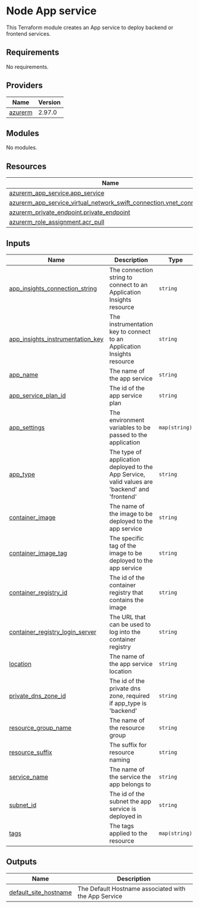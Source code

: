 # Node App service

This Terraform module creates an App service to deploy backend or frontend services.

<!-- BEGINNING OF PRE-COMMIT-TERRAFORM DOCS HOOK -->
## Requirements

No requirements.

## Providers

| Name | Version |
|------|---------|
| <a name="provider_azurerm"></a> [azurerm](#provider\_azurerm) | 2.97.0 |

## Modules

No modules.

## Resources

| Name | Type |
|------|------|
| [azurerm_app_service.app_service](https://registry.terraform.io/providers/hashicorp/azurerm/latest/docs/resources/app_service) | resource |
| [azurerm_app_service_virtual_network_swift_connection.vnet_connection](https://registry.terraform.io/providers/hashicorp/azurerm/latest/docs/resources/app_service_virtual_network_swift_connection) | resource |
| [azurerm_private_endpoint.private_endpoint](https://registry.terraform.io/providers/hashicorp/azurerm/latest/docs/resources/private_endpoint) | resource |
| [azurerm_role_assignment.acr_pull](https://registry.terraform.io/providers/hashicorp/azurerm/latest/docs/resources/role_assignment) | resource |

## Inputs

| Name | Description | Type | Default | Required |
|------|-------------|------|---------|:--------:|
| <a name="input_app_insights_connection_string"></a> [app\_insights\_connection\_string](#input\_app\_insights\_connection\_string) | The connection string to connect to an Application Insights resource | `string` | n/a | yes |
| <a name="input_app_insights_instrumentation_key"></a> [app\_insights\_instrumentation\_key](#input\_app\_insights\_instrumentation\_key) | The instrumentation key to connect to an Application Insights resource | `string` | n/a | yes |
| <a name="input_app_name"></a> [app\_name](#input\_app\_name) | The name of the app service | `string` | n/a | yes |
| <a name="input_app_service_plan_id"></a> [app\_service\_plan\_id](#input\_app\_service\_plan\_id) | The id of the app service plan | `string` | n/a | yes |
| <a name="input_app_settings"></a> [app\_settings](#input\_app\_settings) | The environment variables to be passed to the application | `map(string)` | n/a | yes |
| <a name="input_app_type"></a> [app\_type](#input\_app\_type) | The type of application deployed to the App Service, valid values are 'backend' and 'frontend' | `string` | n/a | yes |
| <a name="input_container_image"></a> [container\_image](#input\_container\_image) | The name of the image to be deployed to the app service | `string` | n/a | yes |
| <a name="input_container_image_tag"></a> [container\_image\_tag](#input\_container\_image\_tag) | The specific tag of the image to be deployed to the app service | `string` | n/a | yes |
| <a name="input_container_registry_id"></a> [container\_registry\_id](#input\_container\_registry\_id) | The id of the container registry that contains the image | `string` | n/a | yes |
| <a name="input_container_registry_login_server"></a> [container\_registry\_login\_server](#input\_container\_registry\_login\_server) | The URL that can be used to log into the container registry | `string` | n/a | yes |
| <a name="input_location"></a> [location](#input\_location) | The name of the app service location | `string` | n/a | yes |
| <a name="input_private_dns_zone_id"></a> [private\_dns\_zone\_id](#input\_private\_dns\_zone\_id) | The id of the private dns zone, required if app\_type is 'backend' | `string` | `null` | no |
| <a name="input_resource_group_name"></a> [resource\_group\_name](#input\_resource\_group\_name) | The name of the resource group | `string` | n/a | yes |
| <a name="input_resource_suffix"></a> [resource\_suffix](#input\_resource\_suffix) | The suffix for resource naming | `string` | n/a | yes |
| <a name="input_service_name"></a> [service\_name](#input\_service\_name) | The name of the service the app belongs to | `string` | n/a | yes |
| <a name="input_subnet_id"></a> [subnet\_id](#input\_subnet\_id) | The id of the subnet the app service is deployed in | `string` | n/a | yes |
| <a name="input_tags"></a> [tags](#input\_tags) | The tags applied to the resource | `map(string)` | n/a | yes |

## Outputs

| Name | Description |
|------|-------------|
| <a name="output_default_site_hostname"></a> [default\_site\_hostname](#output\_default\_site\_hostname) | The Default Hostname associated with the App Service |
<!-- END OF PRE-COMMIT-TERRAFORM DOCS HOOK -->
